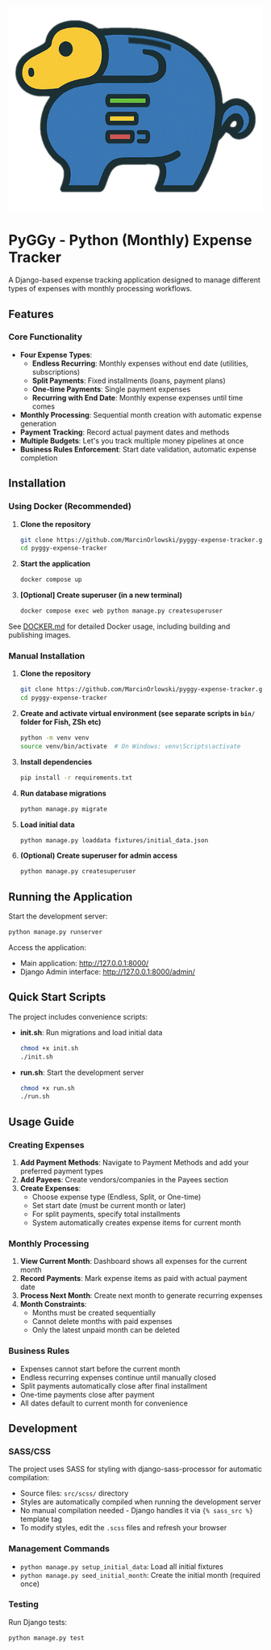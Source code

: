 ![PyGGy Logo](docs/img/logo.png)

# PyGGy - Python (Monthly) Expense Tracker

A Django-based expense tracking application designed to manage different types of
expenses with monthly processing workflows.

## Features

### Core Functionality

- **Four Expense Types**:
  - **Endless Recurring**: Monthly expenses without end date (utilities, subscriptions)
  - **Split Payments**: Fixed installments (loans, payment plans)
  - **One-time Payments**: Single payment expenses
  - **Recurring with End Date**: Monthly expense expenses until time comes
- **Monthly Processing**: Sequential month creation with automatic expense generation
- **Payment Tracking**: Record actual payment dates and methods
- **Multiple Budgets**: Let's you track multiple money pipelines at once
- **Business Rules Enforcement**: Start date validation, automatic expense completion

## Installation

### Using Docker (Recommended)

1. **Clone the repository**

   ```bash
   git clone https://github.com/MarcinOrlowski/pyggy-expense-tracker.git
   cd pyggy-expense-tracker
   ```

2. **Start the application**

   ```bash
   docker compose up
   ```

3. **[Optional] Create superuser (in a new terminal)**

   ```bash
   docker compose exec web python manage.py createsuperuser
   ```

See [DOCKER.md](DOCKER.md) for detailed Docker usage, including building and publishing images.

### Manual Installation

1. **Clone the repository**

   ```bash
   git clone https://github.com/MarcinOrlowski/pyggy-expense-tracker.git
   cd pyggy-expense-tracker
   ```

2. **Create and activate virtual environment (see separate scripts in `bin/` folder for Fish, ZSh etc)**

   ```bash
   python -m venv venv
   source venv/bin/activate  # On Windows: venv\Scripts\activate
   ```

3. **Install dependencies**

   ```bash
   pip install -r requirements.txt
   ```

4. **Run database migrations**

   ```bash
   python manage.py migrate
   ```

5. **Load initial data**

   ```bash
   python manage.py loaddata fixtures/initial_data.json
   ```

6. **(Optional) Create superuser for admin access**

   ```bash
   python manage.py createsuperuser
   ```

## Running the Application

Start the development server:

```bash
python manage.py runserver
```

Access the application:

- Main application: <http://127.0.0.1:8000/>
- Django Admin interface: <http://127.0.0.1:8000/admin/>

## Quick Start Scripts

The project includes convenience scripts:

- **init.sh**: Run migrations and load initial data

  ```bash
  chmod +x init.sh
  ./init.sh
  ```

- **run.sh**: Start the development server

  ```bash
  chmod +x run.sh
  ./run.sh
  ```

## Usage Guide

### Creating Expenses

1. **Add Payment Methods**: Navigate to Payment Methods and add your preferred payment types
2. **Add Payees**: Create vendors/companies in the Payees section
3. **Create Expenses**:
   - Choose expense type (Endless, Split, or One-time)
   - Set start date (must be current month or later)
   - For split payments, specify total installments
   - System automatically creates expense items for current month

### Monthly Processing

1. **View Current Month**: Dashboard shows all expenses for the current month
2. **Record Payments**: Mark expense items as paid with actual payment date
3. **Process Next Month**: Create next month to generate recurring expenses
4. **Month Constraints**:
   - Months must be created sequentially
   - Cannot delete months with paid expenses
   - Only the latest unpaid month can be deleted

### Business Rules

- Expenses cannot start before the current month
- Endless recurring expenses continue until manually closed
- Split payments automatically close after final installment
- One-time payments close after payment
- All dates default to current month for convenience

## Development

### SASS/CSS

The project uses SASS for styling with django-sass-processor for automatic compilation:

- Source files: `src/scss/` directory  
- Styles are automatically compiled when running the development server
- No manual compilation needed - Django handles it via `{% sass_src %}` template tag
- To modify styles, edit the `.scss` files and refresh your browser

### Management Commands

- `python manage.py setup_initial_data`: Load all initial fixtures
- `python manage.py seed_initial_month`: Create the initial month (required once)

### Testing

Run Django tests:

```bash
python manage.py test
```
